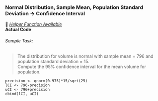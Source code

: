 ### Normal Distribution, Sample Mean, Population Standard Deviation &#8594; Confidence Interval
:white_heart: [_Helper Function Available_](../../[SC]-Descriptive-Analytics/[SC]-Sampling-and-Estimation/[HF]-Confidence-Interval_Mean_Known-Population-sd.md)
</br>**Actual Code**
###### Sample Task:
>The distribution for volume is normal with sample mean = 796 and population standard deviation = 15.</br>Compute the 95% confidence interval for the mean volume for population.
```
precision <- qnorm(0.975)*15/sqrt(25)
lCI <- 796-precision
uCI <- 796+precision
cbind(lCI, uCI)
```
